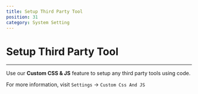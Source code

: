 ```yaml
---
title: Setup Third Party Tool
position: 31
category: System Setting
---
```


# Setup Third Party Tool 
--------

Use our **Custom CSS & JS** feature to setup any third party tools using code. 

For more information, visit `Settings` -> `Custom Css And JS`
